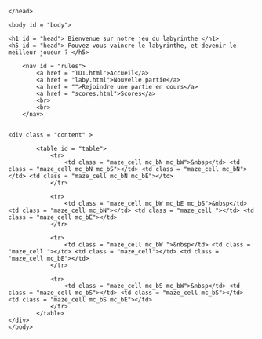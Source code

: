<html>
	<head>
		<title> TD1 Labyrinthe </title>
		<meta charset = "UTF-8">
		<link rel ="stylesheet" href = "style.css"/>

	</head>
	
	<body id = "body">
	
	<h1 id = "head"> Bienvenue sur notre jeu du labyrinthe </h1>
	<h5 id = "head"> Pouvez-vous vaincre le labyrinthe, et devenir le meilleur joueur ? </h5>
	
		<nav id = "rules">
			<a href = "TD1.html">Accueil</a>  
			<a href = "laby.html">Nouvelle partie</a>
			<a href = "">Rejoindre une partie en cours</a>
			<a href = "scores.html">Scores</a>
			<br>
			<br>
		</nav>
		
		
	<div class = "content" >
		
			<table id = "table">
				<tr>
					<td class = "maze_cell mc_bN mc_bW">&nbsp</td> <td class = "maze_cell mc_bN mc_bS"></td> <td class = "maze_cell mc_bN"></td> <td class = "maze_cell mc_bN mc_bE"></td> 
				</tr>
				
				<tr>
					<td class = "maze_cell mc_bW mc_bE mc_bS">&nbsp</td> <td class = "maze_cell mc_bN"></td> <td class = "maze_cell "></td> <td class = "maze_cell mc_bE"></td> 
				</tr>
				
				<tr>
					<td class = "maze_cell mc_bW ">&nbsp</td> <td class = "maze_cell "></td> <td class = "maze_cell"></td> <td class = "maze_cell mc_bE"></td> 
				</tr>
				
				<tr>
					<td class = "maze_cell mc_bS mc_bW">&nbsp</td> <td class = "maze_cell mc_bS"></td> <td class = "maze_cell mc_bS"></td> <td class = "maze_cell mc_bS mc_bE"></td> 
				</tr>
			</table>
	</div>
	</body>
</html>
